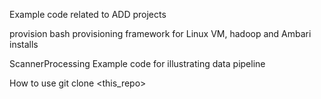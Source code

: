 Example code related to ADD projects

provision
bash provisioning framework for Linux VM, hadoop and Ambari installs

ScannerProcessing
Example code for illustrating data pipeline 

How to use
git clone <this_repo>

